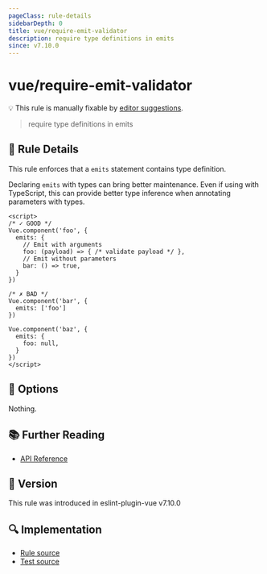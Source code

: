 ```yaml
---
pageClass: rule-details
sidebarDepth: 0
title: vue/require-emit-validator
description: require type definitions in emits
since: v7.10.0
---
```

# vue/require-emit-validator

💡 This rule is manually fixable by [editor suggestions](https://eslint.org/docs/developer-guide/working-with-rules#providing-suggestions).

<!-- end auto-generated rule header -->

> require type definitions in emits

## :book: Rule Details

This rule enforces that a `emits` statement contains type definition.

Declaring `emits` with types can bring better maintenance.
Even if using with TypeScript, this can provide better type inference when annotating parameters with types.

<eslint-code-block :rules="{'vue/require-emit-validator': ['error']}">

```vue
<script>
/* ✓ GOOD */
Vue.component('foo', {
  emits: {
    // Emit with arguments
    foo: (payload) => { /* validate payload */ },
    // Emit without parameters
    bar: () => true,
  }
})

/* ✗ BAD */
Vue.component('bar', {
  emits: ['foo']
})

Vue.component('baz', {
  emits: {
    foo: null,
  }
})
</script>
```

</eslint-code-block>

## :wrench: Options

Nothing.

## :books: Further Reading

- [API Reference](https://vuejs.org/api/options-state.html#emits)

## :rocket: Version

This rule was introduced in eslint-plugin-vue v7.10.0

## :mag: Implementation

- [Rule source](https://github.com/vuejs/eslint-plugin-vue/blob/master/lib/rules/require-emit-validator.js)
- [Test source](https://github.com/vuejs/eslint-plugin-vue/blob/master/tests/lib/rules/require-emit-validator.js)

